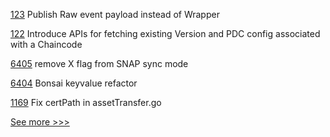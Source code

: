 
[123](https://github.com/hyperledger-labs/hlf-connector/pull/123) Publish Raw event payload instead of Wrapper

[122](https://github.com/hyperledger-labs/hlf-connector/pull/122) Introduce APIs for fetching existing Version and PDC config associated with a Chaincode

[6405](https://github.com/hyperledger/besu/pull/6405) remove X flag from SNAP sync mode

[6404](https://github.com/hyperledger/besu/pull/6404) Bonsai keyvalue refactor

[1169](https://github.com/hyperledger/fabric-samples/pull/1169) Fix certPath in assetTransfer.go


[See more >>>](https://start-here.hyperledger.org/pull-requests)
